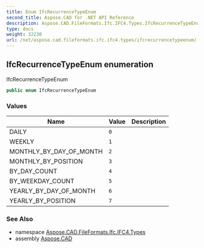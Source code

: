 ```yaml
---
title: Enum IfcRecurrenceTypeEnum
second_title: Aspose.CAD for .NET API Reference
description: Aspose.CAD.FileFormats.Ifc.IFC4.Types.IfcRecurrenceTypeEnum enum. IfcRecurrenceTypeEnum
type: docs
weight: 32230
url: /net/aspose.cad.fileformats.ifc.ifc4.types/ifcrecurrencetypeenum/
---
```

## IfcRecurrenceTypeEnum enumeration

IfcRecurrenceTypeEnum

```csharp
public enum IfcRecurrenceTypeEnum
```

### Values

| Name | Value | Description |
| --- | --- | --- |
| DAILY | `0` |  |
| WEEKLY | `1` |  |
| MONTHLY_BY_DAY_OF_MONTH | `2` |  |
| MONTHLY_BY_POSITION | `3` |  |
| BY_DAY_COUNT | `4` |  |
| BY_WEEKDAY_COUNT | `5` |  |
| YEARLY_BY_DAY_OF_MONTH | `6` |  |
| YEARLY_BY_POSITION | `7` |  |

### See Also

* namespace [Aspose.CAD.FileFormats.Ifc.IFC4.Types](../../aspose.cad.fileformats.ifc.ifc4.types/)
* assembly [Aspose.CAD](../../)


